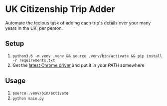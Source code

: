 # UK Citizenship Trip Adder

Automate the tedious task of adding each trip's details over your many years in the UK, per person.

## Setup
1. `python3.6 -m venv .venv && source .venv/bin/activate && pip install -r requirements.txt`
1. Get the [latest Chrome driver](https://sites.google.com/a/chromium.org/chromedriver/downloads) and put it in your *PATH* somewhere

## Usage
1. `source .venv/bin/activate`
1. `python main.py`
